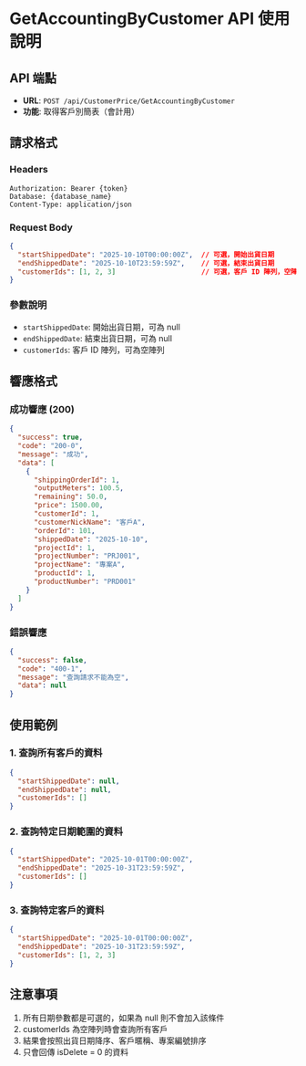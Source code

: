 # GetAccountingByCustomer API 使用說明

## API 端點
- **URL**: `POST /api/CustomerPrice/GetAccountingByCustomer`
- **功能**: 取得客戶別簡表（會計用）

## 請求格式

### Headers
```
Authorization: Bearer {token}
Database: {database_name}
Content-Type: application/json
```

### Request Body
```json
{
  "startShippedDate": "2025-10-10T00:00:00Z",  // 可選，開始出貨日期
  "endShippedDate": "2025-10-10T23:59:59Z",    // 可選，結束出貨日期
  "customerIds": [1, 2, 3]                     // 可選，客戶 ID 陣列，空陣列表示查詢所有客戶
}
```

### 參數說明
- `startShippedDate`: 開始出貨日期，可為 null
- `endShippedDate`: 結束出貨日期，可為 null  
- `customerIds`: 客戶 ID 陣列，可為空陣列

## 響應格式

### 成功響應 (200)
```json
{
  "success": true,
  "code": "200-0",
  "message": "成功",
  "data": [
    {
      "shippingOrderId": 1,
      "outputMeters": 100.5,
      "remaining": 50.0,
      "price": 1500.00,
      "customerId": 1,
      "customerNickName": "客戶A",
      "orderId": 101,
      "shippedDate": "2025-10-10",
      "projectId": 1,
      "projectNumber": "PRJ001",
      "projectName": "專案A",
      "productId": 1,
      "productNumber": "PRD001"
    }
  ]
}
```

### 錯誤響應
```json
{
  "success": false,
  "code": "400-1",
  "message": "查詢請求不能為空",
  "data": null
}
```

## 使用範例

### 1. 查詢所有客戶的資料
```json
{
  "startShippedDate": null,
  "endShippedDate": null,
  "customerIds": []
}
```

### 2. 查詢特定日期範圍的資料
```json
{
  "startShippedDate": "2025-10-01T00:00:00Z",
  "endShippedDate": "2025-10-31T23:59:59Z",
  "customerIds": []
}
```

### 3. 查詢特定客戶的資料
```json
{
  "startShippedDate": "2025-10-01T00:00:00Z",
  "endShippedDate": "2025-10-31T23:59:59Z",
  "customerIds": [1, 2, 3]
}
```

## 注意事項
1. 所有日期參數都是可選的，如果為 null 則不會加入該條件
2. customerIds 為空陣列時會查詢所有客戶
3. 結果會按照出貨日期降序、客戶暱稱、專案編號排序
4. 只會回傳 isDelete = 0 的資料
